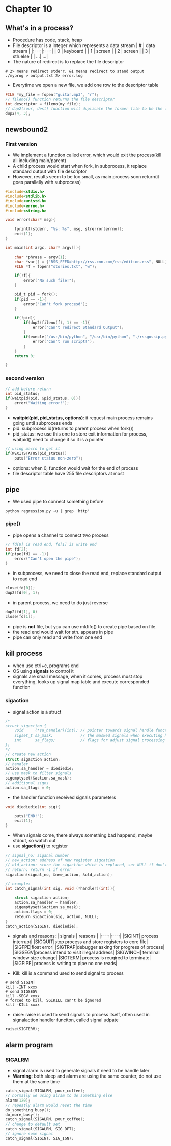# Chapter 10

## What's in a process?

- Procedure has code, stack, heap 
- File descriptor is a integer which represents a data stream
| # | data stream |
|:---:|:---:|
| 0 | keyboard |
| 1 | screen |
| 2 | screen |
| 3 | sth.else |
| ...| ...|
- The nature of redirect is to replace the file descriptor
```shell
# 2> means redirect stderr, &1 means redirect to stand output
./myprog > output.txt 2> error.log
```
- Everytime we open a new file, we add one row to the descriptor table
```c
FILE *my_file = fopen("guitar.mp3", "r");
// fileno() function returns the file descriptor
int descriptor = fileno(my_file);
// dup2(sour, dest) function will duplicate the former file to be the later file descriptor data stream
dup2(4, 3);
```
## newsbound2

### First version

- We implement a function called error, which would exit the process(kill all including main/parent)
- A child process would start when fork, in subprocess, it replace standard output with file descriptor
- However, results seem to be too small, as main process soon return(it goes parallelly with subprocess)

```c
#include<stdio.h>
#include<stdlib.h>
#include<unistd.h>
#include<errno.h>
#include<string.h>

void error(char* msg){

    fprintf(stderr, "%s: %s", msg, strerror(errno));
    exit(1);
}

int main(int argc, char* argv[]){

    char *phrase = argv[1];
    char *var[] = {"RSS_FEED=http://rss.cnn.com/rss/edition.rss", NULL};
    FILE *f = fopen("stories.txt", "w");

    if(!f){
        error("No such file!");
    }

    pid_t pid = fork();
    if(pid == -1){
        error("Can't fork procesd");
    }

    if(!pid){
        if(dup2(fileno(f), 1) == -1){
            error("Can't redirect Standard Output");
        }
        if(execle("/usr/bin/python", "/usr/bin/python", "./rssgossip.py", phrase, NULL, var) == -1){
            error("Can't run script!");
        }
    }
    return 0;

}
```

### second version


```c
// add before return
int pid_status;
if(waitpid(pid, &pid_status, 0)){
    error("Waiting error!");
}
```
- **waitpid(pid, pid_status, options)**: it request main process remains going until subprocess ends
- pid: subprocess id(returns to parent process when fork())
- pid_status: we use this one to store exit information for process, waitpid() need to change it so it is a pointer
```c
// using macro to get it
if(WEXITSTATUS(pid_status))
    puts("Error status non-zero");

```
- options: when 0, function would wait for the end of process
- file descriptor table have 255 file descriptors at most

## pipe

- We used pipe to connect something before
```shell
python regression.py -u | grep 'http'
```

### pipe()

- pipe opens a channel to connect two process
```c
// fd[0] is read end, fd[1] is write end
int fd[2];
if(pipe(fd) == -1){
    error("Can't open the pipe");
}
```
- in subprocess, we need to close the read end, replace standard output to read end
```c
close(fd[0]);
dup2(fd[0], 1);
```
- in parent process, we need to do just reverse
```c
dup2(fd[1], 0)
close(fd[1]);
```
- pipe is **not** file, but you can use mkfifo() to create pipe based on file.
- the read end would wait for sth. appears in pipe
- pipe can only read and write from one end

## kill process

- when use ctrl+c, programs end
- OS using **signals** to control it
- signals are small message, when it comes, process must stop everything, looks up signal map table and execute corresponded function

### sigaction

- signal action is a struct
```c
/*
struct sigaction {
    void     (*sa_handler)(int); // pointer towards signal handle function
    sigset_t sa_mask;            // the masked signals when executing handle function
    int      sa_flags;           // flags for adjust signal processing 
};
*/
// create new action
struct sigaction action;
// handler
action.sa_handler = diediedie;
// use mask to filter signals
sigemptyset(&action.sa_mask);
// additional signs
action.sa_flags = 0;
```
- the handler function received signals parameters 
```c
void diediedie(int sig){

    puts("END!");
    exit(1);
}
```
- When signals come, there always something bad happend, maybe stdout, so watch out
- use **sigaction()** to register
```c
// signal_no: siganal number
// new_action: address of new register sigcation
// old_action: store the sigaction which is replaced, set NULL if don't need it
// return: return -1 if error
sigaction(signal_no, &new_action, &old_action);

// example:
int catch_signal(int sig, void (*handler)(int)){

    struct sigaction action;
    action.sa_handler = handler;
    sigemptyset(&action.sa_mask);
    action.flags = 0;
    reteurn sigaction(sig, action, NULL);
}
catch_action(SIGINT, diediedie);
```
- signals and reasons:
| signals | reasons |
|:---:|:---:|
|SIGINT| process interrupt|
|SIGQUIT|stop process and store registers to core file|
|SIGFPE|float error|
|SIGTRAP|debugger asking for progress of process|
|SIGSEGV|process intend to visit illegal address|
|SIGWINCH| terminal window size change|
|SIGTERM| process is reuqired to terminate|
|SIGPIPE| process is writing to pipe no one reads|

- Kill: kill is a command used to send signal to process
```shell
# send SIGINT
kill -INT xxxx
# send SIGSEGV
kill -SEGV xxxx
# forced to kill, SGIKILL can't be ignored
kill -KILL xxxx
```
- raise: raise is used to send signals to process itself, often used in signalaction handler funciton, called signal udpate
```c
raise(SIGTERM);
```

## alarm program

### SIGALRM

- signal alarm is used to generate signals it need to be handle later
- **Warning**: both sleep and alarm are using the same counter, do not use them at the same time
```c
catch_signal(SIGALRM, pour_coffee);
// normally we using alram to do something else
alarm(120);
// repeatly alarm would reset the time
do_something_busy();
do_more_busy();
catch_signal(SIGALRM, pour_coffee);
// change to default set
catch_signal(SIGALRM, SIG_DFT);
// ignore some signal
catch_signal(SIGINT, SIG_IGN);
```





